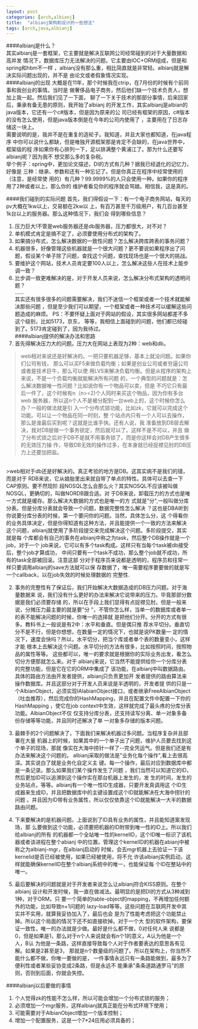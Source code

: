```yaml
---
layout: post
categories: [arch,albianj]
title:  "albianj架构和设计的一些想法"
tags: [arch,java,albianj]
---
```


####albianj是什么？  
其实albianj是一套框架，它主要就是解决互联网公司经常碰到的对于大量数据和高并发
情况下，数据库压力无法解决的问题。它主要由IOC+ORM组成，但是和spring和hbm不一样
，albianj没有那么重，相比简直就是非常轻。albianj就是解决实际问题出现的，并不是
由论文或者假象情况实现。  
####albianj的出现
大概是在11年，那个时候我在ctrip，在7月份的时候有个前同事和我创业的事情。当时是
做奢侈品电子商务，然后他们缺一个技术负责人，想加上我一起。然后我们见了一下面，
聊了一下关于技术的那部分事情，后来回家后，秉承有备无患的原则，我开始了albianj
的开发工作，其实albianj是albian的java版本，它还有一个c#版本，但是因为原来的公
司已经有框架的原因，c#版本的没有怎么使用，但是java版本倒是在今年的公司内使用了
，主要用在了日志存储这一块上。  
需要说明的是，我并不是在重复的造轮子。我知道，并且大家也都知道，在java程序
中你可以说什么都缺，但是唯独开源框架那是肯定不会缺的，在java世界中，框架级的程
序如果你有心排列一下，足以排满整个黄浦江了。那为什么还要写albianj呢？因为我不
想交那么多的复杂税。  
举个例子：spring中，更加论文描述，DI的方式有几种？据我已经退化的记忆力，好像是
三种：继承、参数和还有一种忘记了。但是你真正在程序中经常使用的（注意，是经常使
用的）有几种？99.9999%的人只会使用一种。如果你的程序用了2种或者以上，那么你的
维护者看见你的程序就会骂娘。相信我，这是真的。  

<!-- more -->
####我们碰到的实际问题
首先，我们得假设一下：有一个电子商务网站，每天的pv大概在1kw以上，交易额在2kw以
上，有百万甚至千万级用户，有几百台甚至1k台以上的服务器。那么这种情况下，我们会
得到哪些信息？  
1. 压力巨大!不管是web服务器还是db服务器，压力都很大，对不对？  
2. 单机模式肯定是搞不定了，必须要使用分布式的架构了。  
3. 如果搞分布式，怎么解决数据的一致性问题？怎么解决跨库跨表的事务问题？  
4. 机器很多，好像管理这些机器就是一个很大问题？更不要说如果程序出了问
题，假设某个单子除了问题，查找这个问题，查找现场也是一个很大的挑战。  
5. 要维护这个网站，技术人员肯定要100人以上，怎么解决这些人在技术上能步调一致？  
6. 比步调一致更难解决的是，对于开发人员来说，怎么解决分布式架构的透明问题？  
......  
其实还有很多很多的问题需要解决，我们不迷信一个框架或者一个技术就能解决那些问题
，但是至少我们可以期望，一个框架或者一种技术可以缓解这些问题造成的麻烦。
PS：不要怀疑上面对于网站的假设，其实很多网站都差不多这个级别，比如5173，京东，
等等，我相信上面碰到的问题，他们都已经碰到了。5173肯定碰到了，因为我待过。  
####albianj提供的解决办法和思路
1. 首先得解决压力大的问题。压力大在网站上表现为2种：web和db。  
>web相对来说还是好解决的。一把只要机器足够，基本上就没问题。如果你们公司有钱，
那么可以买F5来做负载均衡；如果是创业公司或者穷逼公司或者是技术巨牛，那么可以使
用LVS来解决负载均衡。但是从程序的架构上来说，不是一个负载均衡就能解决所有问题
的，一个典型的问题就是：怎么解决数据唯一性问题？比如说你有一个物品可以卖，但是
不巧它只有最后一件了，这个时候有n（n>=2)个人同时来买这个物品，因为你有多台web
服务器，所以这n个人不是被分配到一台web上的，这个时候你怎么办？一般的做法就是引
入一个分布式锁功能，比如zk，它就可以完成这个功能。可以让一个物品在同一时刻，整
个站点内只有一个人可以去操作，那么是谁最后买到呢？这就是比谁手快。还有人说，我
准备放到DB层去解决，我对DB层做一个事务锁定，然后就可以了。这样不是不可以，并且
做了分布式锁之后对于DB不是就不用事务锁了，而是你这样会对DB产生很多的无效压力操
作，导致DB无效的操作过多，在本身就已经捉襟见肘的DB压力上还要加把盐。  
</br>
>web相对于db还是好解决的。真正考验的地方是DB。这其实病不是我们的错，而是对于
RDB来说，它从娘胎里出来就自带了单点的特性。具体可以去查一下CAP原则。要不然现阶
段NOSQL怎么会那么火？其实NOSQL不应该被叫做NOSQL，更确切的，叫做NORDB跟合适。对
于DB来说，卸载压力的方式也是唯一方式就是缓存。那么解决大数据的方式也是唯一的方
式就是"分",一般叫做分库分表。但是分库分表就会导致一个问题，数据完整性怎么解决
？这也是DBA听到你说要分库分表的时候，第一个要问你的问题。当然，具体怎么分，这
个得看你的业务具体决定，但是你得知道有这种方法，并且能提供一个一致的方法来解决
这个问题，albianj就使用了多阶段提交来完成解决这个问题。多阶段提交，其实就是每
个库都会有自己的事务在albianj中称之为task，然后整个DB操作就是一个job，对于一个
job来说，它可以有多个task构成。这样只有当每个task被db接受后，整个job才算成功，
中间只要有一个task不成功，那么整个job就不成功，所有的task全部被回滚。注意这部
分对于程序员来说都是透明的，程序员和往常一样只要调用albianj的save方法就可以保
存数据了，唯一需要程序要要做的就是写一个callback，以在job失效的时候处理数据的
完整性.  

2. 事务的完整性有了保证后，我们开始解决大数据造成的DB压力问题。对于海量数据来
说，我们没有什么更好的办法来解决它说带来的压力。毕竟那部分数据是我们必须要存储
的，所以在手段上我们显得有点捉襟见肘。但是一般来说，分摊压力最主要的就是要"分
"，不管你怎么样，当单一的数据库或者单一的表不能解决问题的时候，你唯一的选择就
是把他们分开。分开的方式有很多。教科书上一般说是有2中：水平和垂直。但是偶只推
荐水平切分。垂直切分不是不行，但是你想想，在数量一定的情况下，也就是说PK数量一
定的情况下，速度会快吗？所以，水平切分，把当个库或者单个表的数量变小，这样才能
根本上去解决这个问题。水平切分的方法有很多，比如按照时间，按照物品的属性等等。
这些都可以，唯一的要求就是根据你的实际业务出发，看怎么切分方便那就怎么来。对于
albianj来说，它当然不能提供给你一个分库分表的完整功能，但是它在它的ORM中集成了
该功能，在albianj中叫数据路由。具体的路由方法由开发者提供，albianj只负责更加开
发者提供的路由算法来操作数据库。并且这部分对于开发人员来说是半透明的，开发者提
供的只是一个AlbianObject，必须实现IAlabianObject接口，或者继承FreeAlbianObject
（吐血推荐），然后完成你的HashMapping，并且在配置文件中配置一下你的HashMapping
，使它在job context中生效，这样就完成了最头疼的分库分表功能。AlbianObject不仅
仅支持分库分表，还支持读写分离、单一对象多备份存储等等功能，并且同时还解决了单
一对象多存储的版本问题。  

3. 最棘手的2个问题解决了，下面我们来解决机器过多问题。当程序复杂并且部署在大量
机器上的时候，如果其中的一个单子出了问题，维护人员要去找到这个单子的现场，那就
像实在大海中捞针一样了--完全凭运气。但是我们还是有办法来解决这个问题的。
albianj采取的做法是"业务化每个操作",看上去很高深。其实说白了就是业务化自定义主
键。每一个操作，最后对应到数据库中都是一条记录。那么如果我们某个操作发生了问题
，我们当然可以知道它的ID，然后更加ID可以追溯到这个操作实在那台机器上发生的，发
生的时间，发生的业务站点，等等。albianj有一个唯一性ID生成器，只要开发真调用这
个ID生成器来生成ID，并且把数据库中的主键设置成这个ID就能解决在大海中捞针的问题
。并且因为ID带有业务属性，所以仅仅依靠这个ID就能解决一大半的数据路由问题。  

4. 下来要解决的是机器问题。上面说到了ID具有业务的属性，并且能知道案发现场，那
么要做到这个功能，必须要把机器的ID附带到唯一性的ID上。所以我们给albianj的所有
的机器都一个全站唯一性的kernelID，这个ID唯一标识了该机器或者该进程在整个abianj
中的位置。管理这个kernelID的机器在abianj中被称之为albianj-mgr，在albianj启动的
时候，会去mgr机器上去验证一下该kernelid是否已经被使用，如果已经被使用，将不允
许该albianj实例启动，这样就能确保kernelID在整个albianj系统中的唯一，也能保证每
个ID在整站中的唯一。  

5. 最后要解决的问题就是对于开发者来说怎么让albianj符合KISS原则。在整个albianj
设计和开发时候，我一直在做减法。最明显的是把DI的方式从3种减到1种，对于ORM，只
要一个简单的table-object的mapping，不再增加任何额外的功能，比如导致n+1问题的
lazy-load等等。这些问题在互联网开发中其实并不实用，就算我妥协加入了，最后也会
是为了性能考虑把这个功能禁止掉。所以这个局面的情况下还不如直接砍掉。对于一个大
型的软件架构，要保证一致性，唯一的办法就是少做。最好是什么都不做，0对任何人来
说都是0，但是如果是1，那么对于n个人来说就会有n个1的意义，A认为他是一个人，B认
为他是一条路，这样直接导致每个人对于作者要表达的意思各有见解。如果是2甚至是3，
那就是n个数量级的问题了。所以在架构上，你当然不能什么都不做，你唯一要做的是，
一件事情永远只有一条路能做到，最多为了便利性或者某些妥协变成2条路，但是永远不
能秉承"条条道路通罗马"的原则，否则到后面，你就会失控。  

####albianj以后要做的事情
1. 个人觉得zk的性能不怎么样，所以可能会增加一个分布式锁的服务；  
2. 必须增加一个mgr服务，这样albianj就真正能在分布式环境下使用；  
3. 可能需要对于AlbianObject增加一个版本控制；  
4. 增加一个配置服务，这是一个7*24应用必须具备的；  
